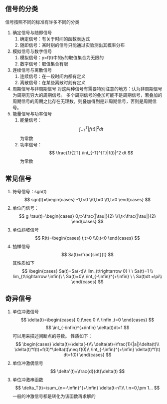 ## 信号的分类
信号按照不同的标准有许多不同的分类
1. 确定信号与随即信号
    1. 确定信号：有关于时间的函数表达式
    2. 随即信号：某时刻的信号只能通过实验测出其概率分布
2. 模拟信号与数字信号
    1. 模拟信号：y=f(t)中的y的取值集合为无限的
    2. 数字信号：取值集合有限
3. 连续信号与离散信号
    1. 连续信号：在一段时间内都有定义
    2. 离散信号：在某些离散时刻有定义
4. 周期信号与非周期信号
对这两种信号有需要特别注意的地方：认为非周期信号为周期无穷大的周期信号。
多个周期信号的叠加可能不是周期信号，若叠加的周期信号的周期之比存在无理数，则叠加得到是非周期信号，否则是周期信号。
5. 能量信号与功率信号
    1. 能量信号：$$ \int_{-T}^{T}|f(t)|^2 dt $$为常数 
    2. 功率信号：$$ \frac{1}{2T} \int_{-T}^{T}|f(t)|^2 dt $$为常数

## 常见信号
1. 符号信号：sgn(t)
$$
sgn(t)=\begin{cases} -1,t<0 \\0,t=0 \\1,t>0 \end{cases}
$$
2. 单位门信号：
$$
g_\tau(t)=\begin{cases} 0,t>\frac{|\tau|}{2} \\1,t<\frac{|\tau|}{2} \end{cases}
$$
3. 单位斜坡信号
$$
R(t)=\begin{cases} t,t>0 \\0,t<0 \end{cases}
$$
4. 抽样信号
$$
Sa(t)=\frac{sint}{t}
$$
其性质如下
$$
\begin{cases} 
Sa(t)=Sa(-t)\\ 
lim_{t\rightarrow 0} \ \ Sa(t)=1 \\
lim_{t\rightarrow \infin}\ \ Sa(t)=0\\
\int_{-\infin}^{+\infin} \ \ Sa(t)dt =\pi\\
\end{cases}
$$
## 奇异信号
1. 单位冲激信号
$$
\delta(t)=\begin{cases} 0,t\neq 0 \\ \infin ,t=0 \end{cases}
$$
$$
\int_{-\infin}^{+\infin} \delta(t)dt=1
$$
可以用来描述间断点的导数。
性质如下：
$$
\begin{cases} 
\delta(t)=\delta(-t)\\ 
\delta(at)=\frac{1}{|a|}\delta(t)\\
\delta(t)*f(t)=f(0)*\delta(t)\neq f(0)\\
\int_{-\infin}^{+\infin} \delta(t)*f(t) dt=f(0)
\end{cases}
$$
2. 单位冲激偶信号
$$
\delta'(t)=\frac{d}{dt}\delta(t)
$$
3. 单位冲激串函数
$$
\delta_T(t)=\sum_{n=-\infin}^{+\infin} \delta(t-nT)\ \ n=0,\pm 1...
$$
一般的冲激信号都是转化为该函数再求解的